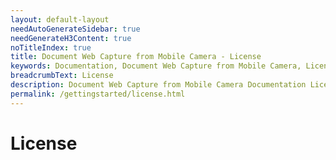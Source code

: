 ```yaml
---
layout: default-layout
needAutoGenerateSidebar: true
needGenerateH3Content: true
noTitleIndex: true
title: Document Web Capture from Mobile Camera - License
keywords: Documentation, Document Web Capture from Mobile Camera, License
breadcrumbText: License
description: Document Web Capture from Mobile Camera Documentation License
permalink: /gettingstarted/license.html
---
```


# License